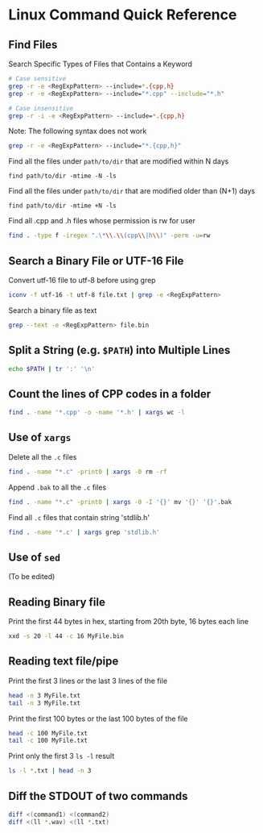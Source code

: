 # Linux Command Quick Reference

## Find Files

Search Specific Types of Files that Contains a Keyword

```bash
# Case sensitive
grep -r -e <RegExpPattern> --include=*.{cpp,h}
grep -r -e <RegExpPattern> --include="*.cpp" --include="*.h"

# Case insensitive
grep -r -i -e <RegExpPattern> --include=*.{cpp,h}
```

Note: The following syntax does not work

```bash
grep -r -e <RegExpPattern> --include="*.{cpp,h}"
```

Find all the files under `path/to/dir` that are modified within N days 

```
find path/to/dir -mtime -N -ls
```

Find all the files under `path/to/dir` that are modified older than (N+1) days 

```
find path/to/dir -mtime +N -ls
```

Find all .cpp and .h files whose permission is rw for user
```bash
find . -type f -iregex ".\*\\.\\(cpp\\|h\\)" -perm -u=rw
```

## Search a Binary File or UTF-16 File

Convert utf-16 file to utf-8 before using grep

```bash
iconv -f utf-16 -t utf-8 file.txt | grep -e <RegExpPattern>
```

Search a binary file as text
```bash
grep --text -e <RegExpPattern> file.bin
```

## Split a String (e.g. `$PATH`) into Multiple Lines

```bash
echo $PATH | tr ':' '\n'
```

## Count the lines of CPP codes in a folder

```bash
find . -name '*.cpp' -o -name '*.h' | xargs wc -l
```

## Use of `xargs`

Delete all the `.c` files

```bash
find . -name "*.c" -print0 | xargs -0 rm -rf
```

Append `.bak` to all the `.c` files

```bash
find . -name "*.c" -print0 | xargs -0 -I '{}' mv '{}' '{}'.bak
```

Find all `.c` files that contain string 'stdlib.h'

```bash
find . -name '*.c' | xargs grep 'stdlib.h'
```

## Use of `sed`

(To be edited)

## Reading Binary file

Print the first 44 bytes in hex, starting from 20th byte, 16 bytes each line

```bash
xxd -s 20 -l 44 -c 16 MyFile.bin
```

## Reading text file/pipe

Print the first 3 lines or the last 3 lines of the file

```bash
head -n 3 MyFile.txt
tail -n 3 MyFile.txt
```

Print the first 100 bytes or the last 100 bytes of the file

```bash
head -c 100 MyFile.txt
tail -c 100 MyFile.txt
```

Print only the first 3 `ls -l` result

```bash
ls -l *.txt | head -n 3
```

## Diff the STDOUT of two commands

```bash
diff <(command1) <(command2)
diff <(ll *.wav) <(ll *.txt)
``` 